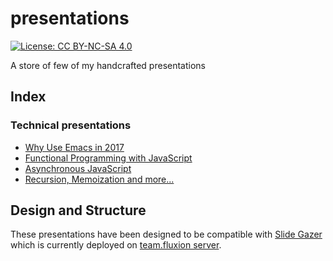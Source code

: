 # presentations

[![License: CC BY-NC-SA 4.0](https://licensebuttons.net/l/by-nc-sa/4.0/80x15.png)](https://creativecommons.org/licenses/by-nc-sa/4.0/)

A store of few of my handcrafted presentations

## Index

### Technical presentations

- [Why Use Emacs in 2017](why-use-emacs-in-2017)
- [Functional Programming with JavaScript](functional-programming-with-javascript)
- [Asynchronous JavaScript](asynchronous-javascript)
- [Recursion, Memoization and more...](recursion-memoization-and-more)

## Design and Structure

These presentations have been designed to be compatible with [Slide Gazer](https://github.com/team-fluxion/slide-gazer) which is currently deployed on [team.fluxion server](http://slide-gazer.teamfluxion.com).
